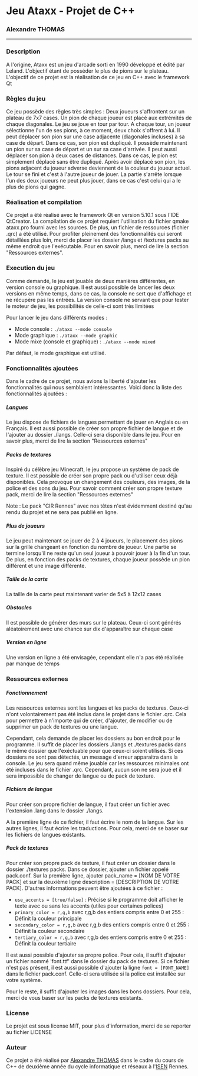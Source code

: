 # Jeu Ataxx - Projet de C++
### Alexandre THOMAS
----

### Description
A l'origine, Ataxx est un jeu d'arcade sorti en 1990 développé et édité par Leland. L'objectif étant de posséder le plus de pions sur le plateau.
L'objectif de ce projet est la réalisation de ce jeu en C++ avec le framework Qt

### Règles du jeu
Ce jeu possède des règles très simples :
Deux joueurs s'affrontent sur un plateau de 7x7 cases. Un pion de chaque joueur est placé aux extrémités de chaque diagonales. Le jeu se joue en tour par tour. A chaque tour, un joueur sélectionne l'un de ses pions, à ce moment, deux choix s'offrent à lui. Il peut déplacer son pion sur une case adjacente (diagonales incluses) à sa case de départ. Dans ce cas, son pion est dupliqué. Il possède maintenant un pion sur sa case de départ et un sur sa case d'arrivée. Il peut aussi déplacer son pion à deux cases de distances. Dans ce cas, le pion est simplement déplacé sans être dupliqué. Après avoir déplacé son pion, les pions adjacent du joueur adverse deviennent de la couleur du joueur actuel. Le tour se fini et c'est à l'autre joueur de jouer. La partie s'arrête lorsque l'un des deux joueurs ne peut plus jouer, dans ce cas c'est celui qui a le plus de pions qui gagne.

### Réalisation et compilation
Ce projet a été réalisé avec le framework Qt en version 5.10.1 sous l'IDE QtCreator. La compilation de ce projet requiert l'utilisation du fichier qmake ataxx.pro fourni avec les sources. De plus, un fichier de ressources (fichier .qrc) a été utilisé.
Pour profiter pleinement des fonctionnalités qui seront détaillées plus loin, merci de placer les dossier /langs et /textures packs au même endroit que l'exécutable. Pour en savoir plus, merci de lire la section "Ressources externes".

### Execution du jeu
Comme demandé, le jeu est jouable de deux manières différentes, en version console ou graphique. Il est aussi possible de lancer les deux versions en même temps, dans ce cas, la console ne sert que d'affichage et ne récupère pas les entrées.
La version console ne servant que pour tester le moteur de jeu, les possibilités de celle-ci sont très limitées

Pour lancer le jeu dans différents modes :
 + Mode console : `./ataxx --mode console`
 + Mode graphique : `./ataxx --mode graphic`
 + Mode mixe (console et graphique) : `./ataxx --mode mixed`

Par défaut, le mode graphique est utilisé.

### Fonctionnalités ajoutées
Dans le cadre de ce projet, nous avions la liberté d'ajouter les fonctionnalités qui nous semblaient intéressantes. Voici donc la liste des fonctionnalités ajoutées :

##### Langues
Le jeu dispose de fichiers de langues permettant de jouer en Anglais ou en Français. Il est aussi possible de créer son propre fichier de langue et de l'ajouter au dossier ./langs. Celle-ci sera disponible dans le jeu. Pour en savoir plus, merci de lire la section "Ressources externes"

##### Packs de textures
Inspiré du célèbre jeu Minecraft, le jeu propose un système de pack de texture. Il est possible de créer son propre pack ou d'utiliser ceux déjà disponibles. Cela provoque un changement des couleurs, des images, de la police et des sons du jeu. Pour savoir comment créer son propre texture pack, merci de lire la section "Ressources externes"

Note : Le pack "CIR Rennes" avec nos têtes n'est évidemment destiné qu'au rendu du projet et ne sera pas publié en ligne.

##### Plus de joueurs
Le jeu peut maintenant se jouer de 2 à 4 joueurs, le placement des pions sur la grille changeant en fonction du nombre de joueur. Une partie se termine lorsqu'il ne reste qu'un seul joueur à pouvoir jouer à la fin d'un tour.
De plus, en fonction des packs de textures, chaque joueur possède un pion différent et une image différente.

##### Taille de la carte
La taille de la carte peut maintenant varier de 5x5 à 12x12 cases

##### Obstacles
Il est possible de générer des murs sur le plateau. Ceux-ci sont générés aléatoirement avec une chance sur dix d'apparaître sur chaque case

##### Version en ligne
Une version en ligne a été envisagée, cependant elle n'a pas été réalisée par manque de temps

### Ressources externes
##### Fonctionnement
Les ressources externes sont les langues et les packs de textures. Ceux-ci n'ont volontairement pas été inclus dans le projet dans le fichier .qrc. Cela pour permettre à n'importe qui de créer, d'ajouter, de modifier ou de supprimer un pack de textures ou une langue.

Cependant, cela demande de placer les dossiers au bon endroit pour le programme. Il suffit de placer les dossiers ./langs et ./textures packs dans le même dossier que l'exéctuable pour que ceux-ci soient utilisés. Si ces dossiers ne sont pas détectés, un message d'erreur apparaitra dans la console. Le jeu sera quand même jouable car les ressources minimales ont été incluses dans le fichier .qrc. Cependant, aucun son ne sera joué et il sera impossible de changer de langue ou de pack de texture.

##### Fichiers de langue
Pour créer son propre fichier de langue, il faut créer un fichier avec l'extension .lang dans le dossier ./langs.

A la première ligne de ce fichier, il faut écrire le nom de la langue.
Sur les autres lignes, il faut écrire les traductions. Pour cela, merci de se baser sur les fichiers de langues existants.

##### Pack de textures
Pour créer son propre pack de texture, il faut créer un dossier dans le dossier ./textures packs. Dans ce dossier, ajouter un fichier appelé pack.conf. Sur la première ligne, ajouter pack_name = [NOM DE VOTRE PACK] et sur la deuxième ligne description = [DESCRIPTION DE VOTRE PACK].
D'autres informations peuvent être ajoutées à ce fichier :
 + `use_accents = [true/false]` : Précise si le programme doit afficher le texte avec ou sans les accents (utiles pour certaines polices)
 + `primary_color = r,g,b` avec r,g,b des entiers compris entre 0 et 255 : Définit la couleur principale
 + `secondary_color = r,g,b` avec r,g,b des entiers compris entre 0 et 255 : Définit la couleur secondaire
 + `tertiary_color = r,g,b` avec r,g,b des entiers compris entre 0 et 255 : Définit la couleur tertiaire

Il est aussi possible d'ajouter sa propre police. Pour cela, il suffit d'ajouter un fichier nommé 'font.ttf' dans le dossier du pack de textures. Si ce fichier n'est pas présent, il est aussi possible d'ajouter la ligne `font = [FONT_NAME]` dans le fichier pack.conf. Celle-ci sera utilisée si la police est installée sur votre système.

Pour le reste, il suffit d'ajouter les images dans les bons dossiers. Pour cela, merci de vous baser sur les packs de textures existants.
 
### License
Le projet est sous license MIT, pour plus d'information, merci de se reporter au fichier LICENSE

### Auteur
Ce projet a été réalisé par [Alexandre THOMAS](https://alexandre-thomas.fr) dans le cadre du cours de C++ de deuxième année du cycle informatique et réseaux à l'[ISEN](https://www.isen.fr/) Rennes.

